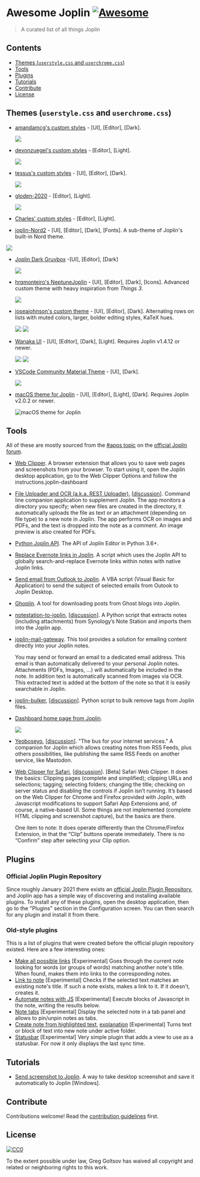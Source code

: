 # Awesome Joplin [![Awesome](https://awesome.re/badge.svg)](https://awesome.re)

> A curated list of all things Joplin


## Contents

- [Themes (`userstyle.css` and `userchrome.css`)](#themes-userstylecss-and-userchromecss)
- [Tools](#tools)
- [Plugins](#plugins)
- [Tutorials](#tutorials)
- [Contribute](#contribute)
- [License](#license)


## Themes (`userstyle.css` and `userchrome.css`)

- [amandamcg's custom styles](https://github.com/amandamcg/joplin-theme) - [UI], [Editor], [Dark].
  
  ![](https://raw.githubusercontent.com/amandamcg/joplin-theme/master/screenshots/v0.7.1-updates.png)

- [devonzuegel's custom styles](https://github.com/devonzuegel/joplin-custom-css) - [Editor], [Light].

  ![](https://raw.githubusercontent.com/devonzuegel/joplin-custom-css/master/v1.png)
  
- [tessus's custom styles](https://github.com/tessus/joplin-custom-css) - [UI], [Editor], [Dark].

  ![](https://raw.githubusercontent.com/tessus/joplin-custom-css/master/images/Dark.png)
  
- [gloden-2020](https://github.com/lightzhan/joplin-theme-gloden-2020) - [Editor], [Light].

  ![](https://raw.githubusercontent.com/lightzhan/joplin-theme-gloden-2020/master/pic/example.png)

- [Charles' custom styles](https://git.sr.ht/~charles/dotfiles/tree/0363ef08173f4af4c89f2e4081d165903aa27e93/overlay/.config/joplin-desktop/userstyle.css) - [Editor], [Light].
   
-  [joplin-Nord2](https://github.com/mattsbennett/joplin-Nord2) - [UI], [Editor], [Dark], [Fonts]. A sub-theme of Joplin's built-in Nord theme.
   
  ![](https://raw.githubusercontent.com/mattsbennett/joplin-Nord2/master/img/Nord2.png)

- [Joplin Dark Gruvbox](https://github.com/robotcorner/joplin-theme-dark-gruvbox/blob/master) -[UI], [Editor], [Dark]

  ![](https://raw.githubusercontent.com/robotcorner/joplin-theme-dark-gruvbox/master/screenshots/sample-img1.png)
  
- [hrqmonteiro's NeptuneJoplin](https://github.com/hrqmonteiro/joplin-theme) - [UI], [Editor], [Dark], [Icons]. Advanced custom theme with heavy inspiration from _Things 3_.

  ![](https://raw.githubusercontent.com/hrqmonteiro/joplin-theme/master/assets/screenshot1.png)

- [joseajohnson's custom theme](https://github.com/joseajohnson/joplin-style-dark-colors) - [UI], [Editor], [Dark]. Alternating rows on lists with muted colors, larger, bolder editing styles, KaTeX hues.

  ![](https://raw.githubusercontent.com/joseajohnson/joplin-style-dark-colors/main/img/joplin-style-dark-colors_00.png)
  ![](https://raw.githubusercontent.com/joseajohnson/joplin-style-dark-colors/main/img/joplin-style-dark-colors_10.png)

- [Wanaka UI](https://github.com/benji300/joplin-wanaka-ui) - [UI], [Editor], [Dark], [Light]. Requires Joplin v1.4.12 or newer.

  ![](https://raw.githubusercontent.com/benji300/joplin-wanaka-ui/master/assets/main-light.png)
  ![](https://raw.githubusercontent.com/benji300/joplin-wanaka-ui/master/assets/main-dark.png)

- [VSCode Community Material Theme](https://github.com/mahor1221/joplin-vsc-material-theme) - [UI], [Dark].

  ![](https://raw.githubusercontent.com/mahor1221/joplin-vsc-material-theme/master/screenshots.gif)

- [macOS theme for Joplin](https://github.com/amandamcg/joplin-theme) - [UI], [Editor], [Light], [Dark]. Requires Joplin v2.0.2 or newer.

  ![macOS theme for Joplin](https://user-images.githubusercontent.com/487182/126595235-f85a02fb-0893-4498-bd12-39c7bff60133.png)

## Tools

All of these are mostly sourced from the [#apps topic](https://discourse.joplinapp.org/c/apps/11) on the [official Joplin forum](https://discourse.joplinapp.org).

- [Web Clipper](https://joplinapp.org/clipper/). A browser extension that allows you to save web pages and screenshots from your browser. To start using it, open the Joplin desktop application, go to the Web Clipper Options and follow the instructions.joplin-dashboard
- [File Uploader and OCR (a.k.a. REST Uploader)](https://github.com/kellerjustin/rest-uploader), [[discussion](https://discourse.joplinapp.org/t/file-uploader-and-ocr/719)]. Command line companion application to supplement Joplin. The app monitors a directory you specify; when new files are created in the directory, it automatically uploads the file as text or an attachment (depending on file type) to a new note in Joplin. The app performs OCR on images and PDFs, and the text is dropped into the note as a comment. An image preview is also created for PDFs.
- [Python Joplin API](https://github.com/foxmask/joplin-api). The API of Joplin Editor in Python 3.6+.
- [Replace Evernote links in Joplin](https://github.com/pentop/replaceEvernoteLinksWithJoplin). A script which uses the Joplin API to globally search-and-replace Evernote links within notes with native Joplin links.
- [Send email from Outlook to Joplin](https://gist.github.com/ramisedhom/0f34c5d6a8d73f0b98ac4bea2ec30be0). A VBA script (Visual Basic for Application) to send the subject of selected emails from Outook to Joplin Desktop.
- [Ghoplin](https://github.com/zblesk/Ghoplin). A tool for downloading posts from Ghost blogs into Joplin.
- [notestation-to-joplin](https://github.com/KraxelHuber/notestation-to-joplin), [[discussion](https://discourse.joplinapp.org/t/python-script-for-importing-notes-from-synologys-note-station-into-joplin/6605)]. A Python script that extracts notes (including attachments) from Synology’s Note Station and imports them into the Joplin app.
- [joplin-mail-gateway](https://github.com/manolitto/joplin-mail-gateway). This tool provides a solution for emailing content directly into your Joplin notes.

  You may send or forward an email to a dedicated email address. This email is than automatically delivered to your personal Joplin notes. Attachments (PDFs, Images, ...) will automatically be included in the note. In addition text is automatically scanned from images via OCR. This extracted text is added at the bottom of the note so that it is easily searchable in Joplin.
- [joplin-bulker](https://github.com/andgineer/joplin-bulker), [[discussion](https://discourse.joplinapp.org/t/bulk-tag-delete-python-script/5497)]. Python script to bulk remove tags from Joplin files.
- [Dashboard home page from Joplin](https://gist.github.com/ramisedhom/47eee0a3e4eb887f02c3730ed5b3c211).

  ![](https://aws1.discourse-cdn.com/standard14/uploads/cozic/original/2X/d/d02532a55a0c529b6cb24f94f02f708d606c7a19.png)

- [Yeoboseyo](https://github.com/foxmask/yeoboseyo), [[discussion](https://discourse.joplinapp.org/t/yeoboseyo-the-bus-for-your-internet-services/2771)]. "The bus for your internet services." A companion for Joplin which allows creating notes from RSS Feeds, plus others possibilities, like publishing the same RSS Feeds on another service, like Mastodon.
- [Web Clipper for Safari](https://github.com/cweirup/JoplinSafariWebClipper), [[discussion](https://discourse.joplinapp.org/t/safari-app-extension-for-joplin-now-available/9660)]. [Beta] Safari Web Clipper. It does the basics: Clipping pages (complete and simplified); clipping URLs and selections; tagging; selecting folders; changing the title; checking on server status and disabling the controls if Joplin isn’t running. It’s based on the Web Clipper for Chrome and Firefox provided with Joplin, with Javascript modifications to support Safari App Extensions and, of course, a native-based UI. Some things are not implemented (complete HTML clipping and screenshot capture), but the basics are there.

  One item to note: It does operate differently than the Chrome/Firefox Extension, in that the “Clip” buttons operate immediately. There is no “Confirm” step after selecting your Clip option.


## Plugins

### Official Joplin Plugin Repository

Since roughly January 2021 there exists an [official Joplin Plugin Repository](https://github.com/joplin/plugins), and Joplin app has a simple way of discovering and installing available plugins. To install any of these plugins, open the desktop application, then go to the "Plugins" section in the Configuration screen. You can then search for any plugin and install it from there.

### Old-style plugins

This is a list of plugins that were created before the official plugin repository existed. Here are a few interesting ones:

- [Make all possible links](https://github.com/S73ph4n/joplin_make_all_links) [Experimental] Goes through the current note looking for words (or groups of words) matching another note's title. When found, makes them into links to the corresponding notes.
- [Link to note](https://github.com/S73ph4n/joplin_autolinker) [Experimental] Checks if the selected text matches an existing note's title. If such a note exists, makes a link to it. If it doesn't, creates it.
- [Automate notes with JS](https://github.com/S73ph4n/joplin_automate_notes) [Experimental] Execute blocks of Javascript in the note, writing the results below.
- [Note tabs](https://github.com/benji300/joplin-note-tabs) [Experimental] Display the selected note in a tab panel and allows to pin/unpin notes as tabs.
- [Create note from highlighted text](https://github.com/ambrt/joplin-plugin-create-note-from-text), [explanation](https://discourse.joplinapp.org/t/create-note-from-highlighted-text/12511) [Experimental] Turns text or block of text into new note under active folder.
- [Statusbar](https://github.com/tbergeron/joplin-statusbar) [Experimental] Very simple plugin that adds a view to use as a statusbar. For now it only displays the last sync time.


## Tutorials

- [Send screenshot to Joplin](https://discourse.joplinapp.org/t/send-screenshot-to-joplin-windows/4918). A way to take desktop screenshot and save it automatically to Joplin [Windows].


## Contribute

Contributions welcome! Read the [contribution guidelines](contributing.md) first.


## License

[![CC0](https://mirrors.creativecommons.org/presskit/buttons/88x31/svg/cc-zero.svg)](https://creativecommons.org/publicdomain/zero/1.0)

To the extent possible under law, Greg Goltsov has waived all copyright and related or neighboring rights to this work.

